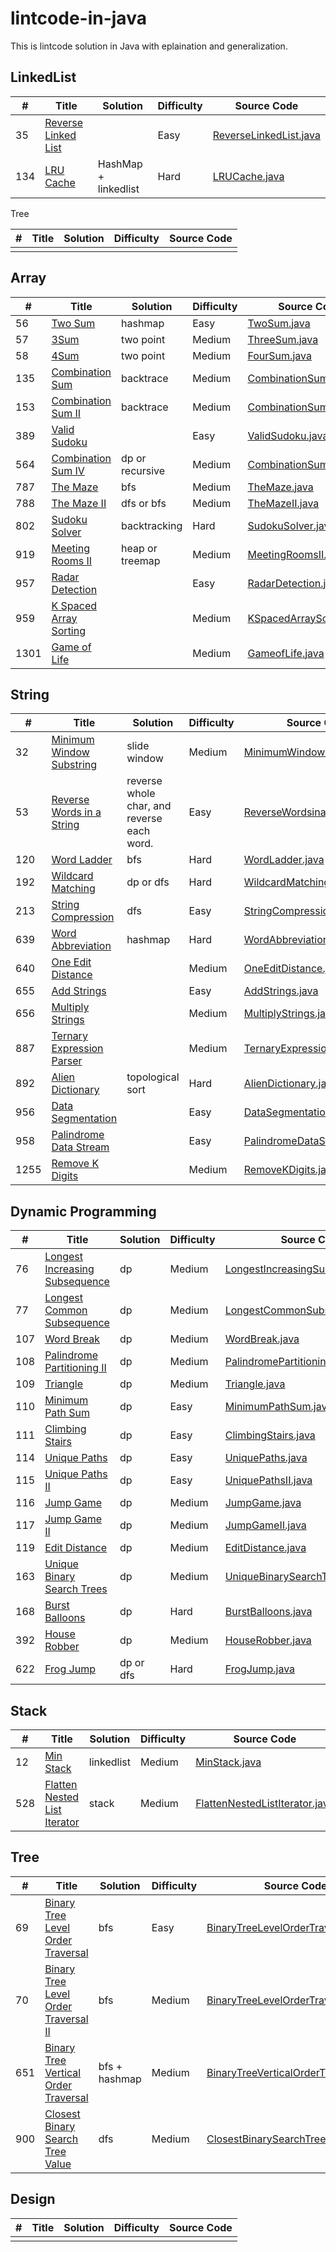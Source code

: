 # lintcode-in-java
This is lintcode solution in Java with eplaination and generalization.

## LinkedList

| #    | Title | Solution | Difficulty | Source Code |
| ---- | ----- | -------- | ---------- | ----------- |
|  35  |   [Reverse Linked List](https://www.lintcode.com/problem/reverse-linked-list/description)    |          |       Easy     |     [ReverseLinkedList.java](https://github.com/venciallee/lintcode-in-java/tree/master/lintcode/app/src/main/java/com/bytetree/lintcode/linkedlist/ReverseLinkedList.java)        |
|  134  |   [LRU Cache](https://www.lintcode.com/problem/lru-cache/description)    |  HashMap + linkedlist   |    Hard   |  [LRUCache.java](https://github.com/venciallee/lintcode-in-java/tree/master/lintcode/app/src/main/java/com/bytetree/lintcode/linkedlist/LRUCache.java) |

Tree

| #    | Title                                    | Solution                  | Difficulty | Source Code                              |
| ---- | ---------------------------------------- | ------------------------- | ---------- | ---------------------------------------- |
|      |       |          |            |             |

## Array

| #    | Title | Solution | Difficulty | Source Code |
| ---- | ----- | -------- | ---------- | ----------- |
|  56  |   [Two Sum](https://www.lintcode.com/problem/two-sum/description)    |  hashmap   |    Easy   |  [TwoSum.java](https://github.com/venciallee/lintcode-in-java/tree/master/lintcode/app/src/main/java/com/bytetree/lintcode/array/TwoSum.java) |
|  57  |   [3Sum](https://www.lintcode.com/problem/3sum/description)    |  two point  |    Medium   |  [ThreeSum.java](https://github.com/venciallee/lintcode-in-java/tree/master/lintcode/app/src/main/java/com/bytetree/lintcode/array/ThreeSum.java) |
|  58  |   [4Sum](https://www.lintcode.com/problem/4sum/description)    |  two point  |    Medium   |  [FourSum.java](https://github.com/venciallee/lintcode-in-java/tree/master/lintcode/app/src/main/java/com/bytetree/lintcode/array/FourSum.java) |
|  135  |   [Combination Sum](https://www.lintcode.com/problem/combination-sum/description)    |  backtrace   |    Medium   |  [CombinationSum.java](https://github.com/venciallee/lintcode-in-java/tree/master/lintcode/app/src/main/java/com/bytetree/lintcode/array/CombinationSum.java) |
|  153  | [Combination Sum II](https://www.lintcode.com/problem/combination-sum-ii/description) |  backtrace   | Medium |[CombinationSumII.java](https://github.com/venciallee/lintcode-in-java/tree/master/lintcode/app/src/main/java/com/bytetree/lintcode/array/CombinationSumII.java)|
|  389  |   [Valid Sudoku](https://www.lintcode.com/problem/valid-sudoku/solution)    |  |    Easy   |  [ValidSudoku.java](https://github.com/venciallee/lintcode-in-java/tree/master/lintcode/app/src/main/java/com/bytetree/lintcode/array/ValidSudoku.java) |
|  564  |   [ Combination Sum IV](https://www.lintcode.com/problem/combination-sum-iv/description)    | dp or recursive  |    Medium   |  [CombinationSumIV.java](https://github.com/venciallee/lintcode-in-java/tree/master/lintcode/app/src/main/java/com/bytetree/lintcode/array/CombinationSumIV.java) |
|  787  |   [ The Maze](https://www.lintcode.com/problem/the-maze/description)    | bfs  |    Medium   |  [TheMaze.java](https://github.com/venciallee/lintcode-in-java/tree/master/lintcode/app/src/main/java/com/bytetree/lintcode/array/TheMaze.java) |
|  788  |   [ The Maze II ](https://www.lintcode.com/problem/the-maze-ii/description)    | dfs or bfs  |    Medium   |  [TheMazeII.java](https://github.com/venciallee/lintcode-in-java/tree/master/lintcode/app/src/main/java/com/bytetree/lintcode/array/TheMazeII.java) |
|  802  |   [Sudoku Solver](https://www.lintcode.com/problem/sudoku-solver/description)    | backtracking  |    Hard   |  [SudokuSolver.java](https://github.com/venciallee/lintcode-in-java/tree/master/lintcode/app/src/main/java/com/bytetree/lintcode/array/SudokuSolver.java) |
|  919  |   [Meeting Rooms II](https://www.lintcode.com/problem/meeting-rooms-ii/description)    | heap or treemap |    Medium   |  [MeetingRoomsII.java](https://github.com/venciallee/lintcode-in-java/tree/master/lintcode/app/src/main/java/com/bytetree/lintcode/array/MeetingRoomsII.java) |
|  957  |   [Radar Detection](https://www.lintcode.com/problem/radar-detection/description)    |  |    Easy   |  [RadarDetection.java](https://github.com/venciallee/lintcode-in-java/tree/master/lintcode/app/src/main/java/com/bytetree/lintcode/array/RadarDetection.java) |
|  959  |   [K Spaced Array Sorting](https://www.lintcode.com/problem/k-spaced-array-sorting/description)    |  |    Medium   |  [KSpacedArraySorting.java](https://github.com/venciallee/lintcode-in-java/tree/master/lintcode/app/src/main/java/com/bytetree/lintcode/array/KSpacedArraySorting.java) |
|  1301  |   [Game of Life](https://www.lintcode.com/problem/game-of-life/description)    |  |    Medium   |  [GameofLife.java](https://github.com/venciallee/lintcode-in-java/tree/master/lintcode/app/src/main/java/com/bytetree/lintcode/array/GameofLife.java) |

## String

| #    | Title | Solution | Difficulty | Source Code |
| ---- | ----- | -------- | ---------- | ----------- |
|  32  |   [Minimum Window Substring](https://www.lintcode.com/problem/minimum-window-substring/description)    |     slide window     |       Medium     |     [MinimumWindowSubstring.java](https://github.com/venciallee/lintcode-in-java/tree/master/lintcode/app/src/main/java/com/bytetree/lintcode/string/MinimumWindowSubstring.java)        |
|  53  | [Reverse Words in a String](https://www.lintcode.com/problem/reverse-words-in-a-string/description) | reverse whole char, and reverse each word. | Easy | [ReverseWordsinaString.java](https://github.com/venciallee/lintcode-in-java/tree/master/lintcode/app/src/main/java/com/bytetree/lintcode/string/ReverseWordsinaString.java)  |
|  120  | [Word Ladder](https://www.lintcode.com/problem/word-ladder/description) | bfs | Hard | [WordLadder.java](https://github.com/venciallee/lintcode-in-java/tree/master/lintcode/app/src/main/java/com/bytetree/lintcode/string/WordLadder.java)  |
|  192  | [Wildcard Matching](https://www.lintcode.com/problem/wildcard-matching/description) | dp or dfs | Hard | [WildcardMatching.java](https://github.com/venciallee/lintcode-in-java/tree/master/lintcode/app/src/main/java/com/bytetree/lintcode/string/WildcardMatching.java)  |
|  213  | [String Compression](https://www.lintcode.com/problem/string-compression/description) | dfs | Easy | [StringCompression.java](https://github.com/venciallee/lintcode-in-java/tree/master/lintcode/app/src/main/java/com/bytetree/lintcode/string/StringCompression.java)  |
|  639  | [Word Abbreviation](https://www.lintcode.com/problem/word-abbreviation/description) | hashmap | Hard | [WordAbbreviation.java](https://github.com/venciallee/lintcode-in-java/tree/master/lintcode/app/src/main/java/com/bytetree/lintcode/string/WordAbbreviation.java)  |
|  640  | [One Edit Distance](https://www.lintcode.com/problem/one-edit-distance/description) | | Medium | [OneEditDistance.java](https://github.com/venciallee/lintcode-in-java/tree/master/lintcode/app/src/main/java/com/bytetree/lintcode/string/OneEditDistance.java)  |
|  655  | [Add Strings](https://www.lintcode.com/problem/add-strings/description) | | Easy | [AddStrings.java](https://github.com/venciallee/lintcode-in-java/tree/master/lintcode/app/src/main/java/com/bytetree/lintcode/string/AddStrings.java)  |
|  656  | [Multiply Strings](https://www.lintcode.com/problem/multiply-strings/description) | | Medium | [MultiplyStrings.java](https://github.com/venciallee/lintcode-in-java/tree/master/lintcode/app/src/main/java/com/bytetree/lintcode/string/MultiplyStrings.java)  |
|  887  | [Ternary Expression Parser](https://www.lintcode.com/problem/ternary-expression-parser/description) | | Medium | [TernaryExpressionParser.java](https://github.com/venciallee/lintcode-in-java/tree/master/lintcode/app/src/main/java/com/bytetree/lintcode/string/TernaryExpressionParser.java)  |
|  892  | [Alien Dictionary](https://www.lintcode.com/problem/alien-dictionary/description) | topological sort | Hard | [AlienDictionary.java](https://github.com/venciallee/lintcode-in-java/tree/master/lintcode/app/src/main/java/com/bytetree/lintcode/string/AlienDictionary.java)  |
|  956  | [Data Segmentation](https://www.lintcode.com/problem/data-segmentation/description) | | Easy | [DataSegmentation.java](https://github.com/venciallee/lintcode-in-java/tree/master/lintcode/app/src/main/java/com/bytetree/lintcode/string/DataSegmentation.java)  |
|  958  | [Palindrome Data Stream](https://www.lintcode.com/problem/palindrome-data-stream/description) | | Easy | [PalindromeDataStream.java](https://github.com/venciallee/lintcode-in-java/tree/master/lintcode/app/src/main/java/com/bytetree/lintcode/string/PalindromeDataStream.java)  |
|  1255  | [Remove K Digits](https://www.lintcode.com/problem/remove-k-digits/description) | | Medium | [RemoveKDigits.java](https://github.com/venciallee/lintcode-in-java/tree/master/lintcode/app/src/main/java/com/bytetree/lintcode/string/RemoveKDigits.java)  |

## Dynamic Programming

|  #    | Title  | Solution | Difficulty | Source Code |
| ----- | -------- | -------- | ---------- | ----- |
|  76  | [Longest Increasing Subsequence](https://www.lintcode.com/problem/longest-increasing-subsequence/description) | dp | Medium | [LongestIncreasingSubsequence.java](https://github.com/venciallee/lintcode-in-java/tree/master/lintcode/app/src/main/java/com/bytetree/lintcode/dp/LongestIncreasingSubsequence.java)   |
|  77  | [Longest Common Subsequence](https://www.lintcode.com/problem/longest-common-subsequence/description) | dp | Medium | [LongestCommonSubsequence.java](https://github.com/venciallee/lintcode-in-java/tree/master/lintcode/app/src/main/java/com/bytetree/lintcode/dp/LongestCommonSubsequence.java)   |
|  107  | [Word Break](https://www.lintcode.com/problem/word-break/description) | dp | Medium | [WordBreak.java](https://github.com/venciallee/lintcode-in-java/tree/master/lintcode/app/src/main/java/com/bytetree/lintcode/dp/WordBreak.java)  |
|  108  | [Palindrome Partitioning II](https://www.lintcode.com/problem/palindrome-partitioning-ii/description) | dp | Medium | [PalindromePartitioningII.java](https://github.com/venciallee/lintcode-in-java/tree/master/lintcode/app/src/main/java/com/bytetree/lintcode/dp/PalindromePartitioningII.java)  |
|  109  | [Triangle](https://www.lintcode.com/problem/triangle/description) | dp | Medium | [Triangle.java](https://github.com/venciallee/lintcode-in-java/tree/master/lintcode/app/src/main/java/com/bytetree/lintcode/dp/Triangle.java)  |
|  110  | [Minimum Path Sum](https://www.lintcode.com/problem/minimum-path-sum/description) | dp | Easy | [MinimumPathSum.java](https://github.com/venciallee/lintcode-in-java/tree/master/lintcode/app/src/main/java/com/bytetree/lintcode/dp/MinimumPathSum.java)  |
|  111  | [Climbing Stairs](https://www.lintcode.com/problem/climbing-stairs/description) | dp | Easy | [ClimbingStairs.java](https://github.com/venciallee/lintcode-in-java/tree/master/lintcode/app/src/main/java/com/bytetree/lintcode/dp/ClimbingStairs.java)  |
|  114  | [Unique Paths](https://www.lintcode.com/problem/unique-paths/description) | dp | Easy | [UniquePaths.java](https://github.com/venciallee/lintcode-in-java/tree/master/lintcode/app/src/main/java/com/bytetree/lintcode/dp/UniquePaths.java)  |
|  115  | [Unique Paths II](https://www.lintcode.com/problem/unique-paths-ii/description) | dp | Easy | [UniquePathsII.java](https://github.com/venciallee/lintcode-in-java/tree/master/lintcode/app/src/main/java/com/bytetree/lintcode/dp/UniquePathsII.java)  |
|  116  | [Jump Game](https://www.lintcode.com/problem/jump-game/description) | dp | Medium | [JumpGame.java](https://github.com/venciallee/lintcode-in-java/tree/master/lintcode/app/src/main/java/com/bytetree/lintcode/dp/JumpGame.java)  |
|  117  | [Jump Game II](https://www.lintcode.com/problem/jump-game-ii/description) | dp | Medium | [JumpGameII.java](https://github.com/venciallee/lintcode-in-java/tree/master/lintcode/app/src/main/java/com/bytetree/lintcode/dp/JumpGameII.java)  |
|  119  | [Edit Distance](https://www.lintcode.com/problem/edit-distance/description) | dp | Medium | [EditDistance.java](https://github.com/venciallee/lintcode-in-java/tree/master/lintcode/app/src/main/java/com/bytetree/lintcode/dp/EditDistance.java)  |
|  163  | [Unique Binary Search Trees](https://www.lintcode.com/problem/unique-binary-search-trees/description) | dp | Medium | [UniqueBinarySearchTrees.java](https://github.com/venciallee/lintcode-in-java/tree/master/lintcode/app/src/main/java/com/bytetree/lintcode/dp/UniqueBinarySearchTrees.java)  |
|  168  | [Burst Balloons](https://www.lintcode.com/problem/burst-balloons/description) | dp | Hard | [BurstBalloons.java](https://github.com/venciallee/lintcode-in-java/tree/master/lintcode/app/src/main/java/com/bytetree/lintcode/dp/BurstBalloons.java)  |
|  392  | [House Robber](https://www.lintcode.com/problem/house-robber/description) | dp | Medium | [HouseRobber.java](https://github.com/venciallee/lintcode-in-java/tree/master/lintcode/app/src/main/java/com/bytetree/lintcode/dp/HouseRobber.java)  |
|  622  | [Frog Jump](https://www.lintcode.com/problem/frog-jump/description) | dp or dfs | Hard | [FrogJump.java](https://github.com/venciallee/lintcode-in-java/tree/master/lintcode/app/src/main/java/com/bytetree/lintcode/dp/FrogJump.java)  |

## Stack

| #    | Title                                    | Solution                             | Difficulty | Source Code                              |
| ---- | ---------------------------------------- | ------------------------------------ | ---------- | ---------------------------------------- |
|  12  |   [Min Stack](https://www.lintcode.com/problem/min-stack/description)    |     linkedlist     |       Medium     |     [MinStack.java](https://github.com/venciallee/lintcode-in-java/tree/master/lintcode/app/src/main/java/com/bytetree/lintcode/stack/MinStack.java)        |
|  528  |   [Flatten Nested List Iterator](https://www.lintcode.com/problem/flatten-nested-list-iterator/description)    |     stack     |       Medium     |     [FlattenNestedListIterator.java](https://github.com/venciallee/lintcode-in-java/tree/master/lintcode/app/src/main/java/com/bytetree/lintcode/stack/FlattenNestedListIterator.java)        |

## Tree

| #    | Title                                    | Solution                             | Difficulty | Source Code                              |
| ---- | ---------------------------------------- | ------------------------------------ | ---------- | ---------------------------------------- |
|  69  |  [Binary Tree Level Order Traversal](https://www.lintcode.com/problem/binary-tree-level-order-traversal/description)    |   bfs    |       Easy     |     [BinaryTreeLevelOrderTraversal.java](https://github.com/venciallee/lintcode-in-java/tree/master/lintcode/app/src/main/java/com/bytetree/lintcode/tree/BinaryTreeLevelOrderTraversal.java)   |
|  70  |  [Binary Tree Level Order Traversal II](https://www.lintcode.com/problem/binary-tree-level-order-traversal-ii/description)    |     bfs    |       Medium     | [BinaryTreeLevelOrderTraversalII.java](https://github.com/venciallee/lintcode-in-java/tree/master/lintcode/app/src/main/java/com/bytetree/lintcode/tree/BinaryTreeLevelOrderTraversalII.java)    |
|  651  |   [Binary Tree Vertical Order Traversal](https://www.lintcode.com/problem/binary-tree-vertical-order-traversal/description)    |     bfs + hashmap     |       Medium     |     [BinaryTreeVerticalOrderTraversal.java](https://github.com/venciallee/lintcode-in-java/tree/master/lintcode/app/src/main/java/com/bytetree/lintcode/tree/BinaryTreeVerticalOrderTraversal.java)        |
|  900  |   [Closest Binary Search Tree Value](https://www.lintcode.com/problem/closest-binary-search-tree-value/description)    | dfs |       Medium     |     [ClosestBinarySearchTreeValue.java](https://github.com/venciallee/lintcode-in-java/tree/master/lintcode/app/src/main/java/com/bytetree/lintcode/tree/ClosestBinarySearchTreeValue.java)        |

## Design

| #    | Title                                    | Solution                             | Difficulty | Source Code                              |
| ---- | ---------------------------------------- | ------------------------------------ | ---------- | ---------------------------------------- |
|      |       |          |            |             |

